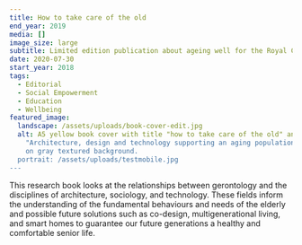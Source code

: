 ```yaml
---
title: How to take care of the old
end_year: 2019
media: []
image_size: large
subtitle: Limited edition publication about ageing well for the Royal College of Arts.
date: 2020-07-30
start_year: 2018
tags:
  - Editorial
  - Social Empowerment
  - Education
  - Wellbeing
featured_image:
  landscape: /assets/uploads/book-cover-edit.jpg
  alt: A5 yellow book cover with title "how to take care of the old" and subtitle
    "Architecture, design and technology supporting an aging population in black
    on gray textured background.
  portrait: /assets/uploads/testmobile.jpg
---
```


This research book looks at the relationships between gerontology and the disciplines of architecture, sociology, and technology. These fields inform the understanding of the fundamental behaviours and needs of the elderly and possible future solutions such as co-design, multigenerational living, and smart homes to guarantee our future generations a healthy and comfortable senior life.
